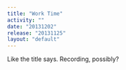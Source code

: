 ```yaml
---
title: "Work Time"
activity: ""
date: "20131202"
release: "20131125"
layout: "default"
---
```


Like the title says. Recording, possibly?


